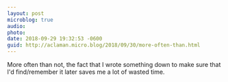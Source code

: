 ```yaml
---
layout: post
microblog: true
audio: 
photo: 
date: 2018-09-29 19:32:53 -0600
guid: http://aclaman.micro.blog/2018/09/30/more-often-than.html
---
```

More often than not, the fact that I wrote something down to make sure that I'd find/remember it later saves me a lot of wasted time.
